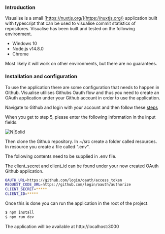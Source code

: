 ### Introduction
Visualise is a small [https://nuxtjs.org/](https://nuxtjs.org/) application built with typescript that can be used to visualise commit statistics of repositores.
Visualise has been built and tested on the following environment.
* Windows 10
* Node.js v14.8.0
* Chrome

Most likely it will work on other environments, but there are no guarantees.

### Installation and configuration
To use the application there are some configuration that needs to happen in Github. Visualise utilises Githubs Oauth flow and thus you need to create an OAuth application under your Github account in order to use the application.

Navigate to Github and login with your account and then follow these [steps](https://developer.github.com/apps/building-oauth-apps/creating-an-oauth-app/)

When you get to step 5, please enter the following information in the input fields.

![N|Solid](https://i.ibb.co/5kDDsrq/imagesettings.png)

Then clone the Github repository. In ~/src create a folder called resources. In resource you create a file called ".env".

The following contents need to be supplied in .env file.

The client_secret and client_id can be found under your now created OAuth Github application.

```sh
OAUTH_URL=https://github.com/login/oauth/access_token
REQUEST_CODE_URL=https://github.com/login/oauth/authorize
CLIENT_SECRET=*****
CLIENT_ID=*****
```

Once this is done you can run the application in the root of the project.
```sh
$ npm install
$ npm run dev
```

The application will be available at http://localhost:3000

